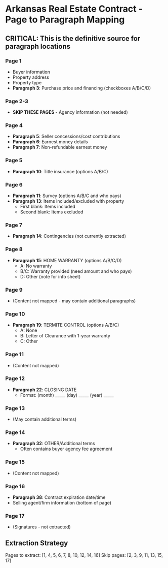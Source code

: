 # Arkansas Real Estate Contract - Page to Paragraph Mapping

## CRITICAL: This is the definitive source for paragraph locations

### Page 1
- Buyer information
- Property address
- Property type
- **Paragraph 3**: Purchase price and financing (checkboxes A/B/C/D)

### Page 2-3
- **SKIP THESE PAGES** - Agency information (not needed)

### Page 4
- **Paragraph 5**: Seller concessions/cost contributions
- **Paragraph 6**: Earnest money details
- **Paragraph 7**: Non-refundable earnest money

### Page 5  
- **Paragraph 10**: Title insurance (options A/B/C)

### Page 6
- **Paragraph 11**: Survey (options A/B/C and who pays)
- **Paragraph 13**: Items included/excluded with property
  - First blank: Items included
  - Second blank: Items excluded

### Page 7
- **Paragraph 14**: Contingencies (not currently extracted)

### Page 8
- **Paragraph 15**: HOME WARRANTY (options A/B/C/D)
  - A: No warranty
  - B/C: Warranty provided (need amount and who pays)
  - D: Other (note for info sheet)

### Page 9
- (Content not mapped - may contain additional paragraphs)

### Page 10
- **Paragraph 19**: TERMITE CONTROL (options A/B/C)
  - A: None
  - B: Letter of Clearance with 1-year warranty
  - C: Other

### Page 11
- (Content not mapped)

### Page 12
- **Paragraph 22**: CLOSING DATE
  - Format: (month) _____ (day) _____ (year) _____

### Page 13
- (May contain additional terms)

### Page 14
- **Paragraph 32**: OTHER/Additional terms
  - Often contains buyer agency fee agreement

### Page 15
- (Content not mapped)

### Page 16
- **Paragraph 38**: Contract expiration date/time
- Selling agent/firm information (bottom of page)

### Page 17
- (Signatures - not extracted)

## Extraction Strategy
Pages to extract: [1, 4, 5, 6, 7, 8, 10, 12, 14, 16]
Skip pages: [2, 3, 9, 11, 13, 15, 17]